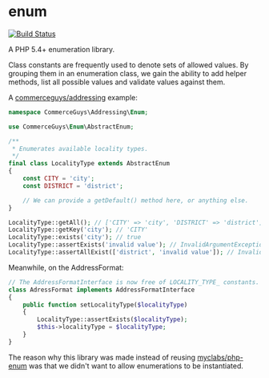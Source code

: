 enum
=====

[![Build Status](https://travis-ci.org/commerceguys/enum.svg?branch=master)](https://travis-ci.org/commerceguys/enum)

A PHP 5.4+ enumeration library.

Class constants are frequently used to denote sets of allowed values.
By grouping them in an enumeration class, we gain the ability to add helper methods,
list all possible values and validate values against them.

A [commerceguys/addressing](https://github.com/commerceguys/addressing) example:
```php
namespace CommerceGuys\Addressing\Enum;

use CommerceGuys\Enum\AbstractEnum;

/**
 * Enumerates available locality types.
 */
final class LocalityType extends AbstractEnum
{
    const CITY = 'city';
    const DISTRICT = 'district';

    // We can provide a getDefault() method here, or anything else.
}

LocalityType::getAll(); // ['CITY' => 'city', 'DISTRICT' => 'district']
LocalityType::getKey('city'); // 'CITY'
LocalityType::exists('city'); // true
LocalityType::assertExists('invalid value'); // InvalidArgumentException
LocalityType::assertAllExist(['district', 'invalid value']); // InvalidArgumentException
```

Meanwhile, on the AddressFormat:
```php
// The AddressFormatInterface is now free of LOCALITY_TYPE_ constants.
class AdressFormat implements AddressFormatInterface
{
    public function setLocalityType($localityType)
    {
        LocalityType::assertExists($localityType);
        $this->localityType = $localityType;
    }
}
```

The reason why this library was made instead of reusing [myclabs/php-enum](https://github.com/myclabs/php-enum)
was that we didn't want to allow enumerations to be instantiated.
